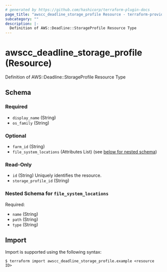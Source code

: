 ```yaml
---
# generated by https://github.com/hashicorp/terraform-plugin-docs
page_title: "awscc_deadline_storage_profile Resource - terraform-provider-awscc"
subcategory: ""
description: |-
  Definition of AWS::Deadline::StorageProfile Resource Type
---
```


# awscc_deadline_storage_profile (Resource)

Definition of AWS::Deadline::StorageProfile Resource Type



<!-- schema generated by tfplugindocs -->
## Schema

### Required

- `display_name` (String)
- `os_family` (String)

### Optional

- `farm_id` (String)
- `file_system_locations` (Attributes List) (see [below for nested schema](#nestedatt--file_system_locations))

### Read-Only

- `id` (String) Uniquely identifies the resource.
- `storage_profile_id` (String)

<a id="nestedatt--file_system_locations"></a>
### Nested Schema for `file_system_locations`

Required:

- `name` (String)
- `path` (String)
- `type` (String)

## Import

Import is supported using the following syntax:

```shell
$ terraform import awscc_deadline_storage_profile.example <resource ID>
```
